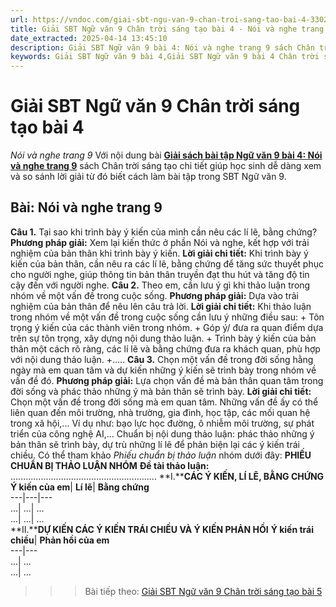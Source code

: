 ```yaml
---
url: https://vndoc.com/giai-sbt-ngu-van-9-chan-troi-sang-tao-bai-4-330262
title: Giải SBT Ngữ văn 9 Chân trời sáng tạo bài 4 - Nói và nghe trang 9 - VnDoc.com
date_extracted: 2025-04-14 13:45:10
description: Giải SBT Ngữ văn 9 bài 4: Nói và nghe trang 9 sách Chân trời sáng tạo có đáp án chi tiết cho các bạn cùng tham khảo.
keywords: Giải SBT Ngữ văn 9 bài 4,Giải SBT Ngữ văn 9 bài 4 Chân trời sáng tạo,Giải sách bài tập Ngữ văn CTST lớp 9,Ngữ văn lớp 9 Chân trời sáng tạo,giải bài tập ngữ văn lớp 9,bài Nói và nghe trang 9,giải SBT ngữ văn 9 CTST trang 9
---
```


# Giải SBT Ngữ văn 9 Chân trời sáng tạo bài 4
 _Nói và nghe trang 9_
Với nội dung bài [**Giải sách bài tập Ngữ văn 9 bài 4: Nói và nghe trang 9**](<https://vndoc.com/giai-sbt-ngu-van-9-chan-troi-sang-tao-bai-4-330262>) sách Chân trời sáng tạo chi tiết giúp học sinh dễ dàng xem và so sánh lời giải từ đó biết cách làm bài tập trong SBT Ngữ văn 9.
## Bài: Nói và nghe trang 9
**Câu 1.** Tại sao khi trình bày ý kiến của mình cần nêu các lí lẽ, bằng chứng?
**Phương pháp giải:**
Xem lại kiến thức ở phần Nói và nghe, kết hợp với trải nghiệm của bản thân khi trình bày ý kiến.
**Lời giải chi tiết:**
Khi trình bày ý kiến của bản thân, cần nêu ra các lí lẽ, bằng chứng để tăng sức thuyết phục cho người nghe, giúp thông tin bản thân truyền đạt thu hút và tăng độ tin cậy đến với người nghe.
**Câu 2.** Theo em, cần lưu ý gì khi thảo luận trong nhóm về một vấn đề trong cuộc sống.
**Phương pháp giải:**
Dựa vào trải nghiệm của bản thân để nêu lên câu trả lời.
**Lời giải chi tiết:**
Khi thảo luận trong nhóm về một vấn đề trong cuộc sống cần lưu ý những điều sau:
\+ Tôn trọng ý kiến của các thành viên trong nhóm.
\+ Góp ý/ đưa ra quan điểm dựa trên sự tôn trọng, xây dựng nội dung thảo luận.
\+ Trình bày ý kiến của bản thân một cách rõ ràng, các lí lẽ và bằng chứng đưa ra khách quan, phù hợp với nội dung thảo luận.
+.....
**Câu 3.** Chọn một vấn đề trong đời sống hằng ngày mà em quan tâm và dự kiến những ý kiến sẽ trình bày trong nhóm về vấn đề đó.
**Phương pháp giải:**
Lựa chọn vấn đề mà bản thân quan tâm trong đời sống và phác thảo những ý mà bản thân sẽ trình bày.
**Lời giải chi tiết:**
Chọn một vấn đề trong đời sống mà em quan tâm. Những vấn đề ấy có thể liên quan đến môi trường, nhà trường, gia đình, học tập, các mối quan hệ trong xã hội,... Ví dụ như: bạo lực học đường, ô nhiễm môi trường, sự phát triển của công nghệ AI,...
Chuẩn bị nội dung thảo luận: phác thảo những ý bản thân sẽ trình bày, dự trù những lí lẽ để phản biện lại các ý kiến trái chiều. Có thể tham khảo _Phiếu chuẩn bị thảo luận_ nhóm dưới đây:
**PHIẾU CHUẨN BỊ THẢO LUẬN NHÓM**
**Đề tài thảo luận:**
..........................................................
**I.****CÁC Ý KIẾN, LÍ LẼ, BẰNG CHỨNG**
**Ý kiến của em**| **Lí lẽ**| **Bằng chứng**  
---|---|---  
...| ...| ...  
...| ...| ...  
**II.****DỰ KIẾN CÁC Ý KIẾN TRÁI CHIỀU VÀ Ý KIẾN PHẢN HỒI**
**Ý kiến trái chiều**| **Phản hồi của em**  
---|---  
...| ...  
...| ...  
>>> Bài tiếp theo: [Giải SBT Ngữ văn 9 Chân trời sáng tạo bài 5](<https://vndoc.com/giai-sbt-ngu-van-9-chan-troi-sang-tao-bai-5-330269>)
